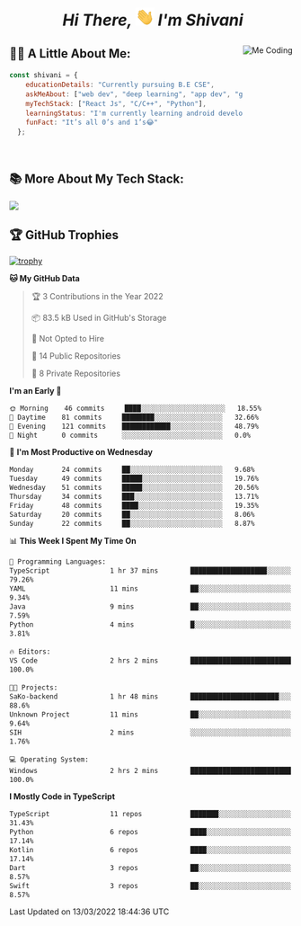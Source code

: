 # <p align="center">️ _Hi There, <img src="https://raw.githubusercontent.com/SanjayDevTech/SanjayDevTech/master/assets/wave.gif" alt="waving hand" width="33px"> I'm Shivani_</p>

<img align="right" alt="Me Coding" height="200" src="https://media.giphy.com/media/L1R1tvI9svkIWwpVYr/giphy.gif">

## 👩‍💻 **A Little About Me:**
```jsx
const shivani = {
    educationDetails: "Currently pursuing B.E CSE",
    askMeAbout: ["web dev", "deep learning", "app dev", "gardening"],
    myTechStack: ["React Js", "C/C++", "Python"],
    learningStatus: "I'm currently learning android development",
    funFact: "It’s all 0’s and 1’s😂"
  };
```

<br/>

## 📚 **More About My Tech Stack:**

   <img align="center" src="https://github-readme-stats.vercel.app/api/top-langs/?username=shivu-srk&layout=compact&theme=vue-dark"/>
   <br/>
   
## 🏆 GitHub Trophies

[![trophy](https://github-profile-trophy.vercel.app/?username=shivu-srk&theme=nord&column=7)](https://github.com/ryo-ma/github-profile-trophy)

<!--START_SECTION:waka-->
**🐱 My GitHub Data** 

> 🏆 3 Contributions in the Year 2022
 > 
> 📦 83.5 kB Used in GitHub's Storage 
 > 
> 🚫 Not Opted to Hire
 > 
> 📜 14 Public Repositories 
 > 
> 🔑 8 Private Repositories  
 > 
**I'm an Early 🐤** 

```text
🌞 Morning    46 commits     ████░░░░░░░░░░░░░░░░░░░░░   18.55% 
🌆 Daytime    81 commits     ████████░░░░░░░░░░░░░░░░░   32.66% 
🌃 Evening    121 commits    ████████████░░░░░░░░░░░░░   48.79% 
🌙 Night      0 commits      ░░░░░░░░░░░░░░░░░░░░░░░░░   0.0%

```
📅 **I'm Most Productive on Wednesday** 

```text
Monday       24 commits     ██░░░░░░░░░░░░░░░░░░░░░░░   9.68% 
Tuesday      49 commits     █████░░░░░░░░░░░░░░░░░░░░   19.76% 
Wednesday    51 commits     █████░░░░░░░░░░░░░░░░░░░░   20.56% 
Thursday     34 commits     ███░░░░░░░░░░░░░░░░░░░░░░   13.71% 
Friday       48 commits     ████░░░░░░░░░░░░░░░░░░░░░   19.35% 
Saturday     20 commits     ██░░░░░░░░░░░░░░░░░░░░░░░   8.06% 
Sunday       22 commits     ██░░░░░░░░░░░░░░░░░░░░░░░   8.87%

```


📊 **This Week I Spent My Time On** 

```text
💬 Programming Languages: 
TypeScript               1 hr 37 mins        ███████████████████░░░░░░   79.26% 
YAML                     11 mins             ██░░░░░░░░░░░░░░░░░░░░░░░   9.34% 
Java                     9 mins              ██░░░░░░░░░░░░░░░░░░░░░░░   7.59% 
Python                   4 mins              █░░░░░░░░░░░░░░░░░░░░░░░░   3.81%

🔥 Editors: 
VS Code                  2 hrs 2 mins        █████████████████████████   100.0%

🐱‍💻 Projects: 
SaKo-backend             1 hr 48 mins        ██████████████████████░░░   88.6% 
Unknown Project          11 mins             ██░░░░░░░░░░░░░░░░░░░░░░░   9.64% 
SIH                      2 mins              ░░░░░░░░░░░░░░░░░░░░░░░░░   1.76%

💻 Operating System: 
Windows                  2 hrs 2 mins        █████████████████████████   100.0%

```

**I Mostly Code in TypeScript** 

```text
TypeScript               11 repos            ███████░░░░░░░░░░░░░░░░░░   31.43% 
Python                   6 repos             ████░░░░░░░░░░░░░░░░░░░░░   17.14% 
Kotlin                   6 repos             ████░░░░░░░░░░░░░░░░░░░░░   17.14% 
Dart                     3 repos             ██░░░░░░░░░░░░░░░░░░░░░░░   8.57% 
Swift                    3 repos             ██░░░░░░░░░░░░░░░░░░░░░░░   8.57%

```



 Last Updated on 13/03/2022 18:44:36 UTC
<!--END_SECTION:waka-->
